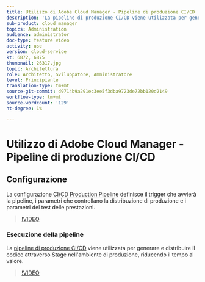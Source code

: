 ```yaml
---
title: Utilizzo di Adobe Cloud Manager - Pipeline di produzione CI/CD
description: 'La pipeline di produzione CI/CD viene utilizzata per generare e distribuire il codice tramite Stage nell’ambiente di produzione, riducendo il tempo al valore. La configurazione della pipeline di produzione CI/CD definisce il trigger che avvierà la pipeline, i parametri che controllano la distribuzione di produzione e i parametri del test delle prestazioni. '
sub-product: cloud manager
topics: Administration
audience: administrator
doc-type: feature video
activity: use
version: cloud-service
kt: 6872, 6875
thumbnail: 26317.jpg
topic: Architettura
role: Architetto, Sviluppatore, Amministratore
level: Principiante
translation-type: tm+mt
source-git-commit: d9714b9a291ec3ee5f3dba9723de72bb120d2149
workflow-type: tm+mt
source-wordcount: '129'
ht-degree: 1%

---
```



# Utilizzo di Adobe Cloud Manager - Pipeline di produzione CI/CD

## Configurazione

La configurazione [CI/CD Production Pipeline](https://experienceleague.adobe.com/docs/experience-manager-cloud-manager/using/how-to-use/configuring-pipeline.html) definisce il trigger che avvierà la pipeline, i parametri che controllano la distribuzione di produzione e i parametri del test delle prestazioni.

>[!VIDEO](https://video.tv.adobe.com/v/26314/?quality=12&learn=on)

### Esecuzione della pipeline

La [pipeline di produzione CI/CD](https://experienceleague.adobe.com/docs/experience-manager-cloud-manager/using/how-to-use/deploying-code.html) viene utilizzata per generare e distribuire il codice attraverso Stage nell&#39;ambiente di produzione, riducendo il tempo al valore.

>[!VIDEO](https://video.tv.adobe.com/v/26317/?quality=12&learn=on)
